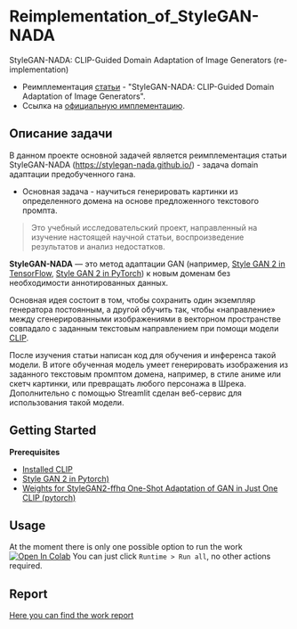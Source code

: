 # Reimplementation_of_StyleGAN-NADA
StyleGAN-NADA: CLIP-Guided Domain Adaptation of Image Generators (re-implementation)
* Реимплементация [статьи](https://arxiv.org/abs/2108.00946) - "StyleGAN-NADA: CLIP-Guided Domain Adaptation of Image Generators".
* Ссылка на [официальную имплементацию](https://github.com/rinongal/StyleGAN-nada).
## Описание задачи
В данном проекте основной задачей является реимплементация статьи StyleGAN-NADA (https://stylegan-nada.github.io/) - задача domain адаптации предобученного гана.
* Основная задача - научиться генерировать картинки из определенного домена на основе предложенного текстового промпта. 
> Это учебный исследовательский проект, направленный на изучение настоящей научной статьи, воспроизведение результатов и анализ недостатков.

**StyleGAN-NADA** — это метод адаптации GAN (например, [Style GAN 2 in TensorFlow](https://github.com/NVlabs/stylegan2), [Style GAN 2 in PyTorch](https://github.com/rosinality/stylegan2-pytorch)) к новым доменам без необходимости аннотированных данных. 

Основная идея состоит в том, чтобы сохранить один экземпляр генератора постоянным, а другой обучить так, чтобы «направление» между сгенерированными изображениями в векторном пространстве совпадало с заданным текстовым направлением при помощи модели [CLIP](https://github.com/openai/CLIP).

После изучения статьи написан код для обучения и инференса такой модели. В итоге обученная модель умеет генерировать изображения из заданного текстовым промптом домена, например, в стиле аниме или скетч картинки, или превращать любого персонажа в Шрека. Дополнительно с помощью Streamlit сделан веб-сервис для использования такой модели.

## Getting Started
**Prerequisites**
  - [Installed CLIP](https://github.com/openai/CLIP)
  - [Style GAN 2 in Pytorch)](https://github.com/rosinality/stylegan2-pytorch)
  - [Weights for StyleGAN2-ffhq One-Shot Adaptation of GAN in Just One CLIP (pytorch)](https://huggingface.co/akhaliq/OneshotCLIP-stylegan2-ffhq/resolve/main/stylegan2-ffhq-config-f.pt)
 
## Usage

At the moment there is only one possible option to run the work [![Open In Colab](https://colab.research.google.com/assets/colab-badge.svg)](https://colab.research.google.com/drive/1DCwbuYemn5Yc-3_5RQ7U3vpd3SbbDI78?usp=sharing)
You can just click `Runtime > Run all`, no other actions required.

## Report

[Here you can find the work report](REPORT.md)
